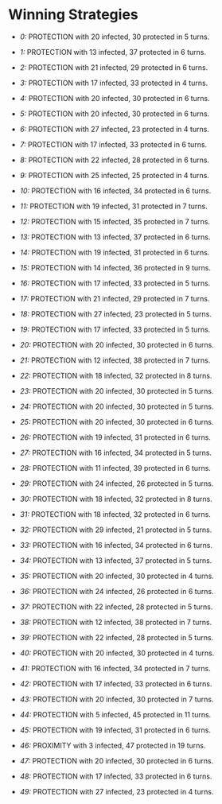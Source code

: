 # Winning Strategies

* _0:_ PROTECTION with 20 infected, 30 protected in 5 turns.


* _1:_ PROTECTION with 13 infected, 37 protected in 6 turns.


* _2:_ PROTECTION with 21 infected, 29 protected in 6 turns.


* _3:_ PROTECTION with 17 infected, 33 protected in 4 turns.


* _4:_ PROTECTION with 20 infected, 30 protected in 6 turns.


* _5:_ PROTECTION with 20 infected, 30 protected in 6 turns.


* _6:_ PROTECTION with 27 infected, 23 protected in 4 turns.


* _7:_ PROTECTION with 17 infected, 33 protected in 6 turns.


* _8:_ PROTECTION with 22 infected, 28 protected in 6 turns.


* _9:_ PROTECTION with 25 infected, 25 protected in 4 turns.


* _10:_ PROTECTION with 16 infected, 34 protected in 6 turns.


* _11:_ PROTECTION with 19 infected, 31 protected in 7 turns.


* _12:_ PROTECTION with 15 infected, 35 protected in 7 turns.


* _13:_ PROTECTION with 13 infected, 37 protected in 6 turns.


* _14:_ PROTECTION with 19 infected, 31 protected in 6 turns.


* _15:_ PROTECTION with 14 infected, 36 protected in 9 turns.


* _16:_ PROTECTION with 17 infected, 33 protected in 5 turns.


* _17:_ PROTECTION with 21 infected, 29 protected in 7 turns.


* _18:_ PROTECTION with 27 infected, 23 protected in 5 turns.


* _19:_ PROTECTION with 17 infected, 33 protected in 5 turns.


* _20:_ PROTECTION with 20 infected, 30 protected in 6 turns.


* _21:_ PROTECTION with 12 infected, 38 protected in 7 turns.


* _22:_ PROTECTION with 18 infected, 32 protected in 8 turns.


* _23:_ PROTECTION with 20 infected, 30 protected in 5 turns.


* _24:_ PROTECTION with 20 infected, 30 protected in 5 turns.


* _25:_ PROTECTION with 20 infected, 30 protected in 6 turns.


* _26:_ PROTECTION with 19 infected, 31 protected in 6 turns.


* _27:_ PROTECTION with 16 infected, 34 protected in 5 turns.


* _28:_ PROTECTION with 11 infected, 39 protected in 6 turns.


* _29:_ PROTECTION with 24 infected, 26 protected in 5 turns.


* _30:_ PROTECTION with 18 infected, 32 protected in 8 turns.


* _31:_ PROTECTION with 18 infected, 32 protected in 6 turns.


* _32:_ PROTECTION with 29 infected, 21 protected in 5 turns.


* _33:_ PROTECTION with 16 infected, 34 protected in 6 turns.


* _34:_ PROTECTION with 13 infected, 37 protected in 5 turns.


* _35:_ PROTECTION with 20 infected, 30 protected in 4 turns.


* _36:_ PROTECTION with 24 infected, 26 protected in 6 turns.


* _37:_ PROTECTION with 22 infected, 28 protected in 5 turns.


* _38:_ PROTECTION with 12 infected, 38 protected in 7 turns.


* _39:_ PROTECTION with 22 infected, 28 protected in 5 turns.


* _40:_ PROTECTION with 20 infected, 30 protected in 4 turns.


* _41:_ PROTECTION with 16 infected, 34 protected in 7 turns.


* _42:_ PROTECTION with 17 infected, 33 protected in 6 turns.


* _43:_ PROTECTION with 20 infected, 30 protected in 7 turns.


* _44:_ PROTECTION with 5 infected, 45 protected in 11 turns.


* _45:_ PROTECTION with 19 infected, 31 protected in 6 turns.


* _46:_ PROXIMITY with 3 infected, 47 protected in 19 turns.


* _47:_ PROTECTION with 20 infected, 30 protected in 6 turns.


* _48:_ PROTECTION with 17 infected, 33 protected in 6 turns.


* _49:_ PROTECTION with 27 infected, 23 protected in 4 turns.


